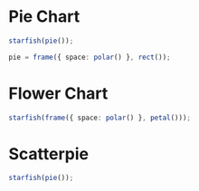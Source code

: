 # Pie Chart

```ts
starfish(pie());
```

```ts
pie = frame({ space: polar() }, rect());
```

# Flower Chart

```ts
starfish(frame({ space: polar() }, petal()));
```

# Scatterpie

```ts
starfish(pie());
```
